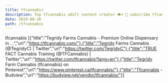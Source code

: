 ```yaml
---
title: tfcannabis
description: Top tfcannabis adult content creator 👁♐️ 👑 subscribe tfcannabis to my porn site below IG tfcannabis
date: 2019-08-26
path: /tfcannabis
---
```


tfcannabis
[{"title":"Tegridy Farms Cannabis - Premium Online Dispensary in ...","url":"https://tfcannabis.com/"},{"title":"Tegridy Farms Cannabis (@TegridyC) | Twitter","url":"https://twitter.com/TegridyC"},{"title":"TRUE FACT Cannabis Training (@TFCannabis) | Twitter","url":"https://twitter.com/tfcannabis?lang=en"},{"title":"Tegridy Farm Cannabis (tfcannabis) on Pinterest","url":"https://www.pinterest.ca/tfcannabis/"},{"title":"Tfcannabis - Budview","url":"https://budview.net/vendor/tfcannabis/"}]

